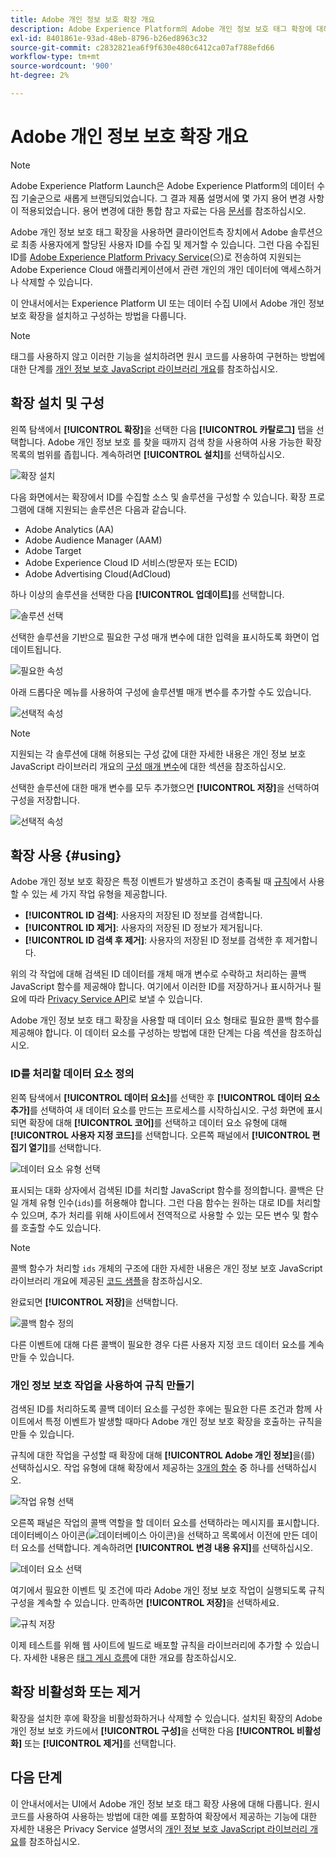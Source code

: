 ```yaml
---
title: Adobe 개인 정보 보호 확장 개요
description: Adobe Experience Platform의 Adobe 개인 정보 보호 태그 확장에 대해 알아봅니다.
exl-id: 8401861e-93ad-48eb-8796-b26ed8963c32
source-git-commit: c2832821ea6f9f630e480c6412ca07af788efd66
workflow-type: tm+mt
source-wordcount: '900'
ht-degree: 2%

---
```


# Adobe 개인 정보 보호 확장 개요

>[!NOTE]
>
>Adobe Experience Platform Launch은 Adobe Experience Platform의 데이터 수집 기술군으로 새롭게 브랜딩되었습니다. 그 결과 제품 설명서에 몇 가지 용어 변경 사항이 적용되었습니다. 용어 변경에 대한 통합 참고 자료는 다음 [문서](../../../term-updates.md)를 참조하십시오.

Adobe 개인 정보 보호 태그 확장을 사용하면 클라이언트측 장치에서 Adobe 솔루션으로 최종 사용자에게 할당된 사용자 ID를 수집 및 제거할 수 있습니다. 그런 다음 수집된 ID를 [Adobe Experience Platform Privacy Service](../../../../privacy-service/home.md)(으)로 전송하여 지원되는 Adobe Experience Cloud 애플리케이션에서 관련 개인의 개인 데이터에 액세스하거나 삭제할 수 있습니다.

이 안내서에서는 Experience Platform UI 또는 데이터 수집 UI에서 Adobe 개인 정보 보호 확장을 설치하고 구성하는 방법을 다룹니다.

>[!NOTE]
>
>태그를 사용하지 않고 이러한 기능을 설치하려면 원시 코드를 사용하여 구현하는 방법에 대한 단계를 [개인 정보 보호 JavaScript 라이브러리 개요](../../../../privacy-service/js-library.md)를 참조하십시오.

## 확장 설치 및 구성

왼쪽 탐색에서 **[!UICONTROL 확장]**&#x200B;을 선택한 다음 **[!UICONTROL 카탈로그]** 탭을 선택합니다. Adobe 개인 정보 보호 를 찾을 때까지 검색 창을 사용하여 사용 가능한 확장 목록의 범위를 좁힙니다. 계속하려면 **[!UICONTROL 설치]**&#x200B;를 선택하십시오.

![확장 설치](../../../images/extensions/client/privacy/install.png)

다음 화면에서는 확장에서 ID를 수집할 소스 및 솔루션을 구성할 수 있습니다. 확장 프로그램에 대해 지원되는 솔루션은 다음과 같습니다.

* Adobe Analytics (AA)
* Adobe Audience Manager (AAM)
* Adobe Target
* Adobe Experience Cloud ID 서비스(방문자 또는 ECID)
* Adobe Advertising Cloud(AdCloud)

하나 이상의 솔루션을 선택한 다음 **[!UICONTROL 업데이트]**&#x200B;를 선택합니다.

![솔루션 선택](../../../images/extensions/client/privacy/select-solutions.png)

선택한 솔루션을 기반으로 필요한 구성 매개 변수에 대한 입력을 표시하도록 화면이 업데이트됩니다.

![필요한 속성](../../../images/extensions/client/privacy/required-properties.png)

아래 드롭다운 메뉴를 사용하여 구성에 솔루션별 매개 변수를 추가할 수도 있습니다.

![선택적 속성](../../../images/extensions/client/privacy/optional-properties.png)

>[!NOTE]
>
>지원되는 각 솔루션에 대해 허용되는 구성 값에 대한 자세한 내용은 개인 정보 보호 JavaScript 라이브러리 개요의 [구성 매개 변수](../../../../privacy-service/js-library.md#config-params)에 대한 섹션을 참조하십시오.

선택한 솔루션에 대한 매개 변수를 모두 추가했으면 **[!UICONTROL 저장]**&#x200B;을 선택하여 구성을 저장합니다.

![선택적 속성](../../../images/extensions/client/privacy/save-config.png)

## 확장 사용 {#using}

Adobe 개인 정보 보호 확장은 특정 이벤트가 발생하고 조건이 충족될 때 [규칙](../../../ui/managing-resources/rules.md)에서 사용할 수 있는 세 가지 작업 유형을 제공합니다.

* **[!UICONTROL ID 검색]**: 사용자의 저장된 ID 정보를 검색합니다.
* **[!UICONTROL ID 제거]**: 사용자의 저장된 ID 정보가 제거됩니다.
* **[!UICONTROL ID 검색 후 제거]**: 사용자의 저장된 ID 정보를 검색한 후 제거합니다.

위의 각 작업에 대해 검색된 ID 데이터를 개체 매개 변수로 수락하고 처리하는 콜백 JavaScript 함수를 제공해야 합니다. 여기에서 이러한 ID를 저장하거나 표시하거나 필요에 따라 [Privacy Service API](../../../../privacy-service/api/overview.md)로 보낼 수 있습니다.

Adobe 개인 정보 보호 태그 확장을 사용할 때 데이터 요소 형태로 필요한 콜백 함수를 제공해야 합니다. 이 데이터 요소를 구성하는 방법에 대한 단계는 다음 섹션을 참조하십시오.

### ID를 처리할 데이터 요소 정의

왼쪽 탐색에서 **[!UICONTROL 데이터 요소]**&#x200B;를 선택한 후 **[!UICONTROL 데이터 요소 추가]**&#x200B;를 선택하여 새 데이터 요소를 만드는 프로세스를 시작하십시오. 구성 화면에 표시되면 확장에 대해 **[!UICONTROL 코어]**&#x200B;를 선택하고 데이터 요소 유형에 대해 **[!UICONTROL 사용자 지정 코드]**&#x200B;를 선택합니다. 오른쪽 패널에서 **[!UICONTROL 편집기 열기]**&#x200B;를 선택합니다.

![데이터 요소 유형 선택](../../../images/extensions/client/privacy/data-element-type.png)

표시되는 대화 상자에서 검색된 ID를 처리할 JavaScript 함수를 정의합니다. 콜백은 단일 개체 유형 인수(`ids`)를 허용해야 합니다. 그런 다음 함수는 원하는 대로 ID를 처리할 수 있으며, 추가 처리를 위해 사이트에서 전역적으로 사용할 수 있는 모든 변수 및 함수를 호출할 수도 있습니다.

>[!NOTE]
>
>콜백 함수가 처리할 `ids` 개체의 구조에 대한 자세한 내용은 개인 정보 보호 JavaScript 라이브러리 개요에 제공된 [코드 샘플](../../../../privacy-service/js-library.md#samples)을 참조하십시오.

완료되면 **[!UICONTROL 저장]**&#x200B;을 선택합니다.

![콜백 함수 정의](../../../images/extensions/client/privacy/define-custom-code.png)

다른 이벤트에 대해 다른 콜백이 필요한 경우 다른 사용자 지정 코드 데이터 요소를 계속 만들 수 있습니다.

### 개인 정보 보호 작업을 사용하여 규칙 만들기

검색된 ID를 처리하도록 콜백 데이터 요소를 구성한 후에는 필요한 다른 조건과 함께 사이트에서 특정 이벤트가 발생할 때마다 Adobe 개인 정보 보호 확장을 호출하는 규칙을 만들 수 있습니다.

규칙에 대한 작업을 구성할 때 확장에 대해 **[!UICONTROL Adobe 개인 정보]**&#x200B;을(를) 선택하십시오. 작업 유형에 대해 확장에서 제공하는 [3개의 함수](#using) 중 하나를 선택하십시오.

![작업 유형 선택](../../../images/extensions/client/privacy/action-type.png)

오른쪽 패널은 작업의 콜백 역할을 할 데이터 요소를 선택하라는 메시지를 표시합니다. 데이터베이스 아이콘(![데이터베이스 아이콘](/help/images/icons/database.png))을 선택하고 목록에서 이전에 만든 데이터 요소를 선택합니다. 계속하려면 **[!UICONTROL 변경 내용 유지]**&#x200B;를 선택하십시오.

![데이터 요소 선택](../../../images/extensions/client/privacy/add-data-element.png)

여기에서 필요한 이벤트 및 조건에 따라 Adobe 개인 정보 보호 작업이 실행되도록 규칙 구성을 계속할 수 있습니다. 만족하면 **[!UICONTROL 저장]**&#x200B;을 선택하세요.

![규칙 저장](../../../images/extensions/client/privacy/save-rule.png)

이제 테스트를 위해 웹 사이트에 빌드로 배포할 규칙을 라이브러리에 추가할 수 있습니다. 자세한 내용은 [태그 게시 흐름](../../../ui/publishing/overview.md)에 대한 개요를 참조하십시오.

## 확장 비활성화 또는 제거

확장을 설치한 후에 확장을 비활성화하거나 삭제할 수 있습니다. 설치된 확장의 Adobe 개인 정보 보호 카드에서 **[!UICONTROL 구성]**&#x200B;을 선택한 다음 **[!UICONTROL 비활성화]** 또는 **[!UICONTROL 제거]**&#x200B;를 선택합니다.

## 다음 단계

이 안내서에서는 UI에서 Adobe 개인 정보 보호 태그 확장 사용에 대해 다룹니다. 원시 코드를 사용하여 사용하는 방법에 대한 예를 포함하여 확장에서 제공하는 기능에 대한 자세한 내용은 Privacy Service 설명서의 [개인 정보 보호 JavaScript 라이브러리 개요](../../../../privacy-service/js-library.md)를 참조하십시오.
